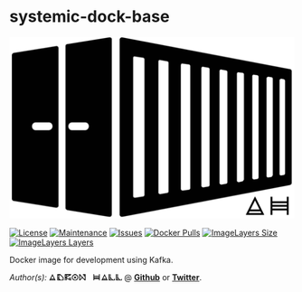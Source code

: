 # systemic-dock-base

[![Container Logo](./Logo.png)]()

[![License](https://img.shields.io/github/license/Adron/systemic-dock-base.svg?style=flat-square)](https://github.com/Adron/systemic-dock-base/blob/master/LICENSE)
[![Maintenance](https://img.shields.io/maintenance/yes/2016.svg?style=flat-square)](#)
[![Issues](https://img.shields.io/github/issues/adron/systemic-dock-base.svg?style=flat-square)](https://github.com/Adron/systemic-dock-base/issues)
[![Docker Pulls](https://img.shields.io/docker/pulls/adron/systemic-dock-base.svg?style=flat-square)](https://hub.docker.com/r/adron/dock-base/)
[![ImageLayers Size](https://img.shields.io/imagelayers/image-size/_/adron/systemic-dock-base.svg?style=flat-square)](https://hub.docker.com/r/adron/dock-base/)
[![ImageLayers Layers](https://img.shields.io/imagelayers/layers/_/adron/systemic-dock-base.svg?style=flat-square)](https://hub.docker.com/r/adron/dock-base/)

Docker image for development using Kafka.

*Author(s):* [![Adron Hall](./AdronHall.png)](http://compositecode.com) @ **[Github](https://www.github.com/adron)** or **[Twitter](https://twitter.com/adron)**.
